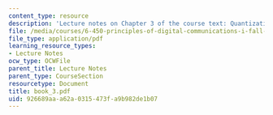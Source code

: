 ```yaml
---
content_type: resource
description: 'Lecture notes on Chapter 3 of the course text: Quantization.'
file: /media/courses/6-450-principles-of-digital-communications-i-fall-2006/926689aaa62a0315473fa9b982de1b07_book_3.pdf
file_type: application/pdf
learning_resource_types:
- Lecture Notes
ocw_type: OCWFile
parent_title: Lecture Notes
parent_type: CourseSection
resourcetype: Document
title: book_3.pdf
uid: 926689aa-a62a-0315-473f-a9b982de1b07
---
```

